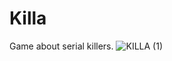 # Killa
Game about serial killers.
![KILLA (1)](https://user-images.githubusercontent.com/80617258/173720573-691b8ade-04f1-4c7b-8ac1-a93477dc7f22.png)
